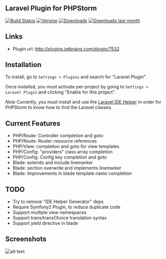 Laravel Plugin for PHPStorm
-------------
[![Build Status](https://travis-ci.org/Haehnchen/idea-php-laravel-plugin.svg?branch=master)](https://travis-ci.org/Haehnchen/idea-php-laravel-plugin)
[![Version](http://phpstorm.espend.de/badge/7532/version)](https://plugins.jetbrains.com/plugin/7532)
[![Downloads](http://phpstorm.espend.de/badge/7532/downloads)](https://plugins.jetbrains.com/plugin/7532)
[![Downloads last month](http://phpstorm.espend.de/badge/7532/last-month)](https://plugins.jetbrains.com/plugin/7532)

## Links
 * Plugin url: http://plugins.jetbrains.com/plugin/7532

## Installation

To install,  go to `Settings > Plugins` and search for "Laravel Plugin".

Once installed, you must activate per-project by going to `Settings > Laravel Plugin` and clicking "Enable for this project".

*Note* Currently, you must install and use the [Laravel IDE Helper](https://github.com/barryvdh/laravel-ide-helper) in order for PHPStorm to know how to find the Laravel classes.

## Current Features
 * PHP/Route: Controller completion and goto
 * PHP/Route: Router::resource references
 * PHP/View: completion and goto for view templates
 * PHP/Config: "providers" class array completion
 * PHP/Config: Config key completion and goto
 * Blade: extends and include linemarker
 * Blade: section overwrite and implements linemarker
 * Blade: Improvements in blade template name completion

## TODO
 * Try to remove "IDE Helper Generator" deps
 * Require Symfony2 Plugin, to reduce duplicate code
 * Support multiple view namespaces
 * Support trans/transChoice translation syntax
 * Support yield directive in blade

## Screenshots

![alt text](http://plugins.jetbrains.com/files/7532/screenshot_14670.png)

